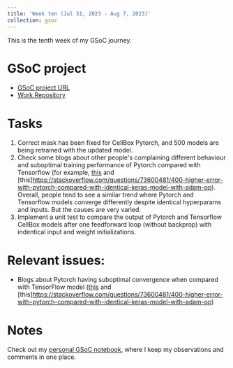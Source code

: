 ```yaml
---
title: 'Week ten (Jul 31, 2023 - Aug 7, 2023)'
collection: gsoc
---
```


This is the tenth week of my GSoC journey.

GSoC project
=================
*  [GSoC project URL](https://summerofcode.withgoogle.com/programs/2023/projects/HKW6ydaI)
*  [Work Repository](https://github.com/Mustardburger/CellBox)

Tasks
=================
1. Correct mask has been fixed for CellBox Pytorch, and 500 models are being retrained with the updated model.
2. Check some blogs about other people's complaining different behaviour and suboptimal training performance of Pytorch compared with Tensorflow (for example, [this](https://discuss.pytorch.org/t/suboptimal-convergence-when-compared-with-tensorflow-model/5099) and [this]https://stackoverflow.com/questions/73600481/400-higher-error-with-pytorch-compared-with-identical-keras-model-with-adam-op). Overall, people tend to see a similar trend where Pytorch and Tensorflow models converge differently despite identical hyperparams and inputs. But the causes are very varied.
3. Implement a unit test to compare the output of Pytorch and Tensorflow CellBox models after one feedforward loop (without backprop) with indentical input and weight initializations.

Relevant issues:
================
* Blogs about Pytorch having suboptimal convergence when compared with TensorFlow model ([this](https://discuss.pytorch.org/t/suboptimal-convergence-when-compared-with-tensorflow-model/5099) and [this]https://stackoverflow.com/questions/73600481/400-higher-error-with-pytorch-compared-with-identical-keras-model-with-adam-op)

Notes
=================
Check out my [personal GSoC notebook](https://docs.google.com/document/d/1fYkUNYuRcPHByWUYay6yUeTKtBuiwTGKJoztT0LajiA/edit?usp=sharing), where I keep my observations and comments in one place.
